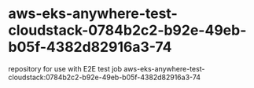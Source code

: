 # aws-eks-anywhere-test-cloudstack-0784b2c2-b92e-49eb-b05f-4382d82916a3-74
repository for use with E2E test job aws-eks-anywhere-test-cloudstack:0784b2c2-b92e-49eb-b05f-4382d82916a3-74
